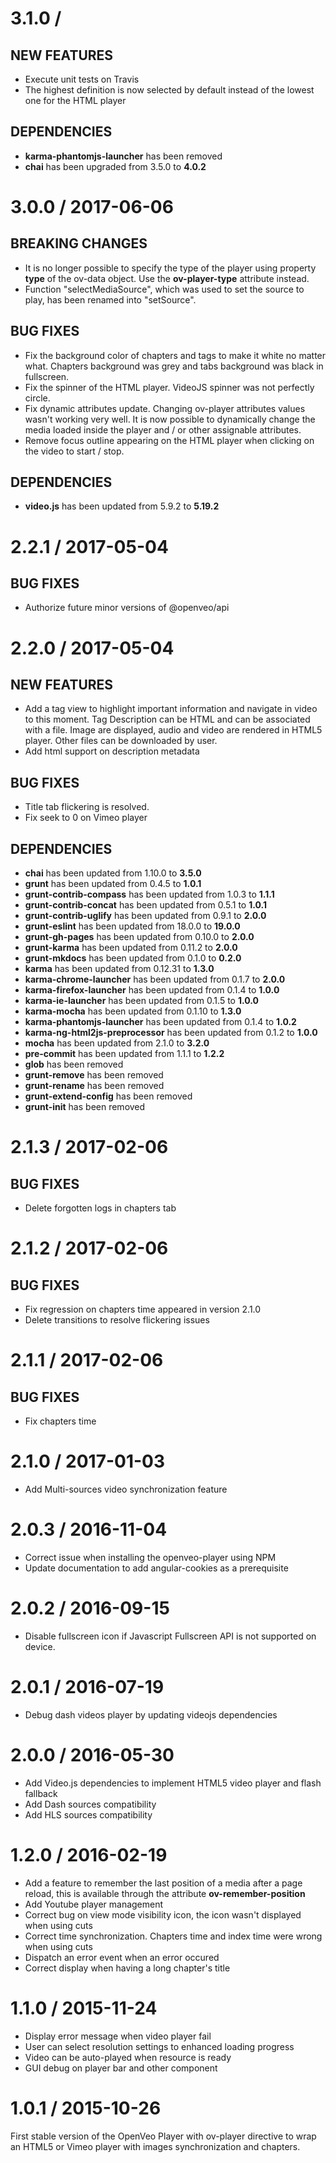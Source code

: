 # 3.1.0 /

## NEW FEATURES

- Execute unit tests on Travis
- The highest definition is now selected by default instead of the lowest one for the HTML player

## DEPENDENCIES

- **karma-phantomjs-launcher** has been removed
- **chai** has been upgraded from 3.5.0 to **4.0.2**

# 3.0.0 / 2017-06-06

## BREAKING CHANGES

- It is no longer possible to specify the type of the player using property **type** of the ov-data object. Use the **ov-player-type** attribute instead.
- Function "selectMediaSource", which was used to set the source to play, has been renamed into "setSource".

## BUG FIXES

- Fix the background color of chapters and tags to make it white no matter what. Chapters background was grey and tabs background was black in fullscreen.
- Fix the spinner of the HTML player. VideoJS spinner was not perfectly circle.
- Fix dynamic attributes update. Changing ov-player attributes values wasn't working very well. It is now possible to dynamically change the media loaded inside the player and / or other assignable attributes.
- Remove focus outline appearing on the HTML player when clicking on the video to start / stop.

## DEPENDENCIES

- **video.js** has been updated from 5.9.2 to **5.19.2**

# 2.2.1 / 2017-05-04

## BUG FIXES

- Authorize future minor versions of @openveo/api

# 2.2.0 / 2017-05-04

## NEW FEATURES

- Add a tag view to highlight important information and navigate in video to this moment. Tag Description can be HTML and can be associated with a file.
Image are displayed, audio and video are rendered in HTML5 player. Other files can be downloaded by user.
- Add html support on description metadata

## BUG FIXES

- Title tab flickering is resolved.
- Fix seek to 0 on Vimeo player

## DEPENDENCIES

- **chai** has been updated from 1.10.0 to **3.5.0**
- **grunt** has been updated from 0.4.5 to **1.0.1**
- **grunt-contrib-compass** has been updated from 1.0.3 to **1.1.1**
- **grunt-contrib-concat** has been updated from 0.5.1 to **1.0.1**
- **grunt-contrib-uglify** has been updated from 0.9.1 to **2.0.0**
- **grunt-eslint** has been updated from 18.0.0 to **19.0.0**
- **grunt-gh-pages** has been updated from 0.10.0 to **2.0.0**
- **grunt-karma** has been updated from 0.11.2 to **2.0.0**
- **grunt-mkdocs** has been updated from 0.1.0 to **0.2.0**
- **karma** has been updated from 0.12.31 to **1.3.0**
- **karma-chrome-launcher** has been updated from 0.1.7 to **2.0.0**
- **karma-firefox-launcher** has been updated from 0.1.4 to **1.0.0**
- **karma-ie-launcher** has been updated from 0.1.5 to **1.0.0**
- **karma-mocha** has been updated from 0.1.10 to **1.3.0**
- **karma-phantomjs-launcher** has been updated from 0.1.4 to **1.0.2**
- **karma-ng-html2js-preprocessor** has been updated from 0.1.2 to **1.0.0**
- **mocha** has been updated from 2.1.0 to **3.2.0**
- **pre-commit** has been updated from 1.1.1 to **1.2.2**
- **glob** has been removed
- **grunt-remove** has been removed
- **grunt-rename** has been removed
- **grunt-extend-config** has been removed
- **grunt-init** has been removed

# 2.1.3 / 2017-02-06

## BUG FIXES

- Delete forgotten logs in chapters tab

# 2.1.2 / 2017-02-06

## BUG FIXES

- Fix regression on chapters time appeared in version 2.1.0
- Delete transitions to resolve flickering issues

# 2.1.1 / 2017-02-06

## BUG FIXES

- Fix chapters time

# 2.1.0 / 2017-01-03

- Add Multi-sources video synchronization feature

# 2.0.3 / 2016-11-04

- Correct issue when installing the openveo-player using NPM
- Update documentation to add angular-cookies as a prerequisite

# 2.0.2 / 2016-09-15

- Disable fullscreen icon if Javascript Fullscreen API is not supported on device.

# 2.0.1 / 2016-07-19

- Debug dash videos player by updating videojs dependencies

# 2.0.0 / 2016-05-30

- Add Video.js dependencies to implement HTML5 video player and flash fallback
- Add Dash sources compatibility
- Add HLS sources compatibility

# 1.2.0 / 2016-02-19

- Add a feature to remember the last position of a media after a page reload, this is available through the attribute **ov-remember-position**
- Add Youtube player management
- Correct bug on view mode visibility icon, the icon wasn't displayed when using cuts
- Correct time synchronization. Chapters time and index time were wrong when using cuts
- Dispatch an error event when an error occured
- Correct display when having a long chapter's title

# 1.1.0 / 2015-11-24

- Display error message when video player fail
- User can select resolution settings to enhanced loading progress
- Video can be auto-played when resource is ready
- GUI debug on player bar and other component

# 1.0.1 / 2015-10-26

First stable version of the OpenVeo Player with ov-player directive to wrap an HTML5 or Vimeo player with images synchronization and chapters.
